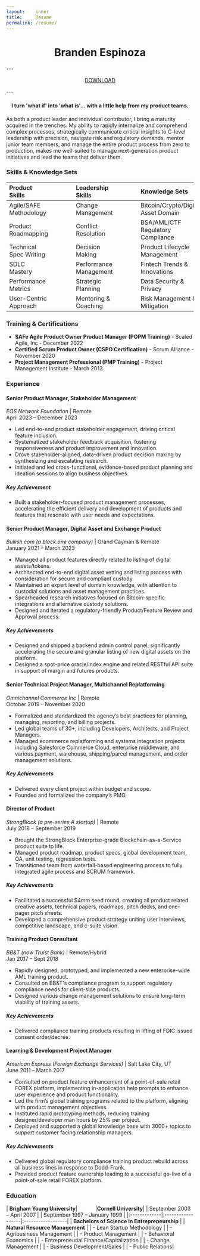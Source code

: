 ```yaml
---
layout:    inner
title:     Resume
permalink: /resume/
---
```

<H1 style="text-align: center;">Branden Espinoza</h1>
---
<p style="text-align: center;font-size:14px;"><a href="/docs/Branden-Espinoza-Product-Leader-2024.pdf">DOWNLOAD</a></p>
---

<h4 style="text-align: center;">I turn 'what if' into 'what is'... with a little help from my product teams.</h4>

As both a product leader and individual contributor, I bring a maturity acquired in the trenches. My ability to rapidly internalize and comprehend complex processes, strategically communicate critical insights to C-level leadership with precision, navigate risk and regulatory demands, mentor junior team members, and manage the entire product process from zero to production, makes me well-suited to manage next-generation product initiatives and lead the teams that deliver them.

### Skills & Knowledge Sets

| Product Skills    | <span style="color:white;">..........</span>|Leadership Skills         |  <span style="color:white;">..........</span>| Knowledge Sets |
|:-------------|:------------------|:------------------|:------------------|:------------------|
| Agile/SAFE Methodology | &emsp;| Change Management |  &emsp;| Bitcoin/Crypto/Digital Asset Domain |
| Product Roadmapping | &emsp;| Conflict Resolution |  &emsp;| BSA/AML/CTF Regulatory Compliance  |
| Technical Spec Writing | &emsp;| Decision Making | &emsp; | Product Lifecycle Management |
| SDLC Mastery | &emsp;| Performance Management |  &emsp; | Fintech Trends & Innovations |
| Performance Metrics       | &emsp;| Strategic Planning |  &emsp; | Data Security & Privacy  |
| User-Centric Approach | &emsp;| Mentoring & Coaching | &emsp; | Risk Management & Mitigation |


### Training & Certifications
- **SAFe Agile Product Owner Product Manager (POPM Training)** - Scaled Agile, Inc - December 2022
- **Certified Scrum Product Owner (CSPO Certification)** - Scrum Alliance - November 2020
- **Project Management Professional (PMP Training)** - Project Management Institute - March 2013

### Experience

#### Senior Product Manager, Stakeholder Management
*EOS Network Foundation* | Remote<br/>
April 2023 – December 2023
- Led end-to-end product stakeholder engagement, driving critical feature inclusion.
- Systematized stakeholder feedback acquisition, fostering responsiveness and product improvement and innovation.
- Drove stakeholder-aligned, data-driven product decision making by synthesizing and escalating research.
- Initiated and led cross-functional, evidence-based product planning and ideation sessions to align business objectives.

##### Key Achievement<br/>
- Built a stakeholder-focused product management processes, accelerating the efficient delivery and development of products and features that resonate with user needs and expectations.

#### Senior Product Manager, Digital Asset and Exchange Product
*Bullish.com (a block.one company)* | Grand Cayman & Remote<br/> 
January 2021 – March 2023
- Managed all product features directly related to listing of digital assets/tokens.
- Architected end-to-end digital asset vetting and listing process with consideration for secure and compliant custody.
- Maintained an expert level of domain knowledge, with attention to custodial solutions and asset management practices.
- Spearheaded research initiatives focused on Bitcoin-specific integrations and alternative custody solutions.
- Designed and iterated a regulatory-friendly Product/Feature Review and Approval process.

##### Key Achievements<br/>
- Designed and shipped a backend admin control panel, significantly accelerating the secure and granular listing of new digital assets on the platform.
- Designed a spot-price oracle/index engine and related RESTful API suite in support of margin and futures products.

#### Senior Technical Project Manager, Multichannel Replatforming
*Omnichannel Commerce Inc* | Remote<br/>
October 2019 – November 2020
- Formalized and standardized the agency’s best practices for planning, managing, reporting, and billing projects.
- Led global teams of 30+, including Developers, Architects, and Project Managers.
- Managed ecommerce replatforming and systems integration projects including Salesforce Commerce Cloud, enterprise
middleware, and various payment, warehouse, shipping/parcel management, and order management solutions.

##### Key Achievements<br/>
- Delivered every client project within budget and scope.
- Founded and formalized the company’s PMO.

#### Director of Product
*StrongBlock (a pre-series A startup)* | Remote<br/>
July 2018 – September 2019
- Brought the StrongBlock Enterprise-grade Blockchain-as-a-Service product suite to life.
- Managed product roadmap, product specs, global development team, QA, unit testing, regression tests.
- Transitioned team from waterfall-based engineering process to fully integrated agile process and SCRUM framework.

##### Key Achievements<br/>
- Facilitated a successful $4mm seed round, creating all product related creative assets, technical papers, roadmaps, pitch decks, and one-pager pitch sheets.
- Developed a comprehensive product strategy uniting user interviews, competitive landscape, and c-suite vision.

#### Training Product Consultant
*BB&T (now Truist Bank)* | Remote/Hybrid<br/>
Jan 2017 – Sept 2018
- Rapidly designed, prototyped, and implemented a new enterprise-wide AML training product.
- Consulted on BB&T's compliance program to support regulatory compliance needs for client-side products.
- Designed various change management solutions to ensure long-term viability of training assets.

##### Key Achievements<br/>
- Delivered compliance training products resulting in lifting of FDIC issued consent order/decree.

#### Learning & Development Project Manager
*American Express (Foreign Exchange Services)* | Salt Lake City, UT<br/>
June 2011 – March 2017
- Consulted on product feature enhancement of a point-of-sale retail FOREX platform, implementing in-application help prompts to enhance user experience and product functionality.
- Led the firm’s global training programs related to the platform, aligning with product management objectives.
- Instituted rapid prototyping methods, reducing training designer/developer man hours by 25% per project.
- Deployed and supported a global knowledge base with 3000+ topics to support customer facing relationship managers.

##### Key Achievements<br/>
- Delivered global regulatory compliance training product rebuild across all business lines in response to Dodd-Frank.
- Provided product feature ownership leading to a successful go-live of a point-of-sale retail FOREX platform.

### Education

| **Brigham Young University**|  <span style="color:white;">..........</span> |**Cornell University**|
| September 2003 – April 2007 |  | September 1997 – January 1999 |
|:-------------|:------------------|:------------------|
| **Bachelors of Science in Entrepreneurship** |  | **Natural Resource Management** |
| - Lean Startup Methodology |  | - Agribusiness Management |
| - Product Management |  | - Behavioral Economics |
| - Entrepreneurial Finance/Capitalization |  | - Change Management |
| - Business Development/Sales |  |  - Public Relations|